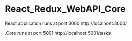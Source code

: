 # React_Redux_WebAPI_Core
React application runs at port 3000 http://localhost:3000/
 


.Core runs at port 5001 http://localhost:5001/tasks
